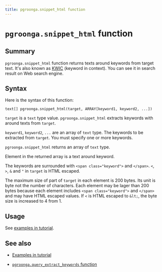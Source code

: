 ```yaml
---
title: pgroonga.snippet_html function
---
```


# `pgroonga.snippet_html` function

## Summary

`pgroonga.snippet_html` function returns texts around keywords from target text. It's also known as [KWIC](https://en.wikipedia.org/wiki/Key_Word_in_Context) (keyword in context). You can see it in search result on Web search engine.

## Syntax

Here is the syntax of this function:

```text
text[] pgroonga.snippet_html(target, ARRAY[keyword1, keyword2, ...])
```

`target` is a `text` type value. `pgroonga.snippet_html` extracts keywords with around texts from `target`.

`keyword1`, `keyword2`, `...` are an array of `text` type. The keywords to be extracted from `target`. You must specify one or more keywords.

`pgroonga.snippet_html` returns an array of `text` type.

Element in the returned array is a text around keyword.

The keywords are surrounded with `<span class="keyword">` and `</span>`. `<`, `>`, `&` and `"` in `target` is HTML escaped.

The maximum size of part of `target` in each element is 200 bytes. Its unit is byte not the number of characters. Each element may be lager than 200 bytes because each element includes `<span class="keyword">` and `</span>` and may have HTML escaped values. If `<` is HTML escaped to `&lt;`, the byte size is increased to 4 from 1.

## Usage

See [examples in tutorial](../../tutorial/#snippet).

## See also

  * [Examples in tutorial](../../tutorial/#snippet)

  * [`pgroonga.query_extract_keywords` function](pgroonga-query-extract-keywords.html)
